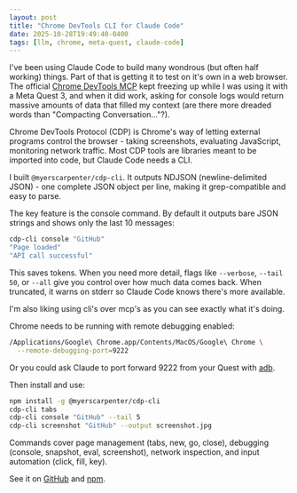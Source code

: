 ```yaml
---
layout: post
title: "Chrome DevTools CLI for Claude Code"
date: 2025-10-28T19:49:40-0400
tags: [llm, chrome, meta-quest, claude-code]
---
```


I've been using Claude Code to build many wondrous (but often half working)
things.  Part of that is getting it to test on it's own in a web browser.
The official [Chrome DevTools
MCP](https://github.com/ChromeDevTools/chrome-devtools-mcp) kept freezing up
while I was using it with a Meta Quest 3, and when it did work, asking for
console logs would return massive amounts of data that filled my context
(are there more dreaded words than "Compacting Conversation..."?).

Chrome DevTools Protocol (CDP) is Chrome's way of letting external programs
control the browser - taking screenshots, evaluating JavaScript, monitoring
network traffic.  Most CDP tools are libraries meant to be imported into
code, but Claude Code needs a CLI.

I built `@myerscarpenter/cdp-cli`.  It outputs NDJSON (newline-delimited
JSON) - one complete JSON object per line, making it grep-compatible and
easy to parse.

The key feature is the console command.  By default it outputs bare JSON
strings and shows only the last 10 messages:

```bash
cdp-cli console "GitHub"
"Page loaded"
"API call successful"
```

This saves tokens.  When you need more detail, flags like `--verbose`,
`--tail 50`, or `--all` give you control over how much data comes back.
When truncated, it warns on stderr so Claude Code knows there's more
available.

I'm also liking using cli's over mcp's as you can see exactly what it's
doing.

Chrome needs to be running with remote debugging enabled:

```bash
/Applications/Google\ Chrome.app/Contents/MacOS/Google\ Chrome \
  --remote-debugging-port=9222
```

Or you could ask Claude to port forward 9222 from your Quest with
[adb](https://developer.android.com/tools/adb).

Then install and use:

```bash
npm install -g @myerscarpenter/cdp-cli
cdp-cli tabs
cdp-cli console "GitHub" --tail 5
cdp-cli screenshot "GitHub" --output screenshot.jpg
```

Commands cover page management (tabs, new, go, close), debugging (console,
snapshot, eval, screenshot), network inspection, and input automation
(click, fill, key).

See it on [GitHub](https://github.com/myers/cdp-cli) and
[npm](https://www.npmjs.com/package/@myerscarpenter/cdp-cli).

